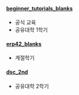 #### [beginner_tutorials_blanks](https://github.com/MORAI-EDU/beginner_tutorials_blanks)
- 공식 교육
- 공유대학 1학기
#### [erp42_blanks](https://github.com/MORAI-EDU/erp42_blanks)
- 계절학기

#### [dsc_2nd](https://github.com/MORAI-EDU/dsc_2nd)
- 공유대학 2학기
